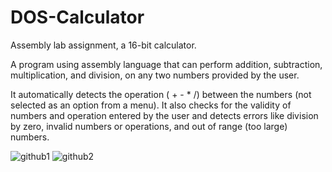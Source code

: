 # DOS-Calculator

Assembly lab assignment, a 16-bit calculator.

A program using assembly language that can perform addition, subtraction, multiplication, and division, on any two numbers provided by the user.

It automatically detects the operation ( + - * /) between the numbers (not selected as an option from a menu). It also checks for the validity of numbers and operation entered by the user and detects errors like division by zero, invalid numbers or operations, and out of range (too large) numbers.

![github1](https://github.com/janaAburihan/DOS-Calculator/assets/105488402/cadf4e10-d0bc-424c-b781-e879d13f87c4)
![github2](https://github.com/janaAburihan/DOS-Calculator/assets/105488402/3894d964-5192-4373-8886-3775bc472e98)

